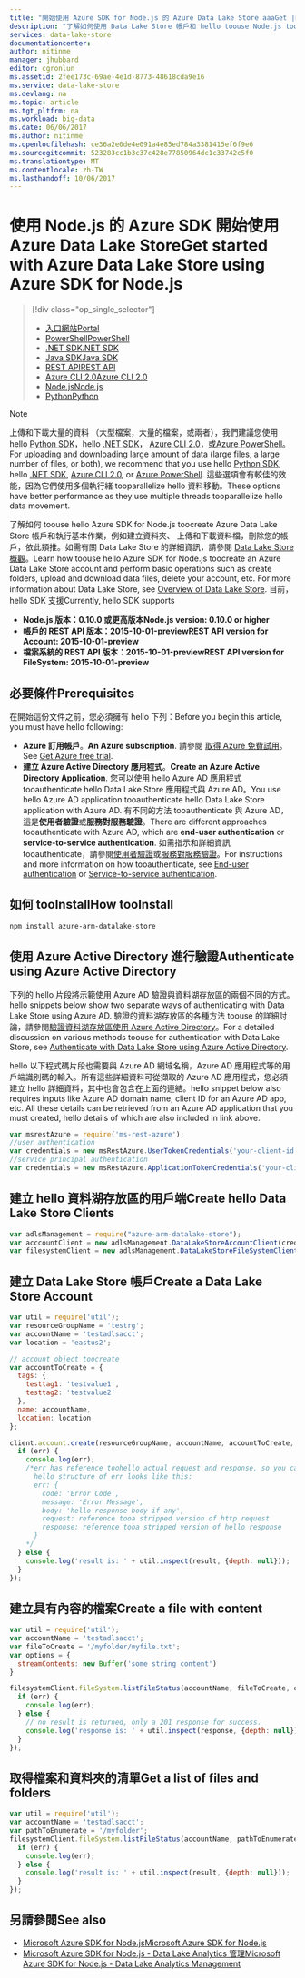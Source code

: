 ```yaml
---
title: "開始使用 Azure SDK for Node.js 的 Azure Data Lake Store aaaGet |Microsoft 文件"
description: "了解如何使用 Data Lake Store 帳戶和 hello toouse Node.js toowork 檔案系統。"
services: data-lake-store
documentationcenter: 
author: nitinme
manager: jhubbard
editor: cgronlun
ms.assetid: 2fee173c-69ae-4e1d-8773-48618cda9e16
ms.service: data-lake-store
ms.devlang: na
ms.topic: article
ms.tgt_pltfrm: na
ms.workload: big-data
ms.date: 06/06/2017
ms.author: nitinme
ms.openlocfilehash: ce36a2e0de4e091a4e85ed784a3381415ef6f9e6
ms.sourcegitcommit: 523283cc1b3c37c428e77850964dc1c33742c5f0
ms.translationtype: MT
ms.contentlocale: zh-TW
ms.lasthandoff: 10/06/2017
---
```

# <a name="get-started-with-azure-data-lake-store-using-azure-sdk-for-nodejs"></a><span data-ttu-id="a34a7-103">使用 Node.js 的 Azure SDK 開始使用 Azure Data Lake Store</span><span class="sxs-lookup"><span data-stu-id="a34a7-103">Get started with Azure Data Lake Store using Azure SDK for Node.js</span></span>
> [!div class="op_single_selector"]
> * [<span data-ttu-id="a34a7-104">入口網站</span><span class="sxs-lookup"><span data-stu-id="a34a7-104">Portal</span></span>](data-lake-store-get-started-portal.md)
> * [<span data-ttu-id="a34a7-105">PowerShell</span><span class="sxs-lookup"><span data-stu-id="a34a7-105">PowerShell</span></span>](data-lake-store-get-started-powershell.md)
> * [<span data-ttu-id="a34a7-106">.NET SDK</span><span class="sxs-lookup"><span data-stu-id="a34a7-106">.NET SDK</span></span>](data-lake-store-get-started-net-sdk.md)
> * [<span data-ttu-id="a34a7-107">Java SDK</span><span class="sxs-lookup"><span data-stu-id="a34a7-107">Java SDK</span></span>](data-lake-store-get-started-java-sdk.md)
> * [<span data-ttu-id="a34a7-108">REST API</span><span class="sxs-lookup"><span data-stu-id="a34a7-108">REST API</span></span>](data-lake-store-get-started-rest-api.md)
> * [<span data-ttu-id="a34a7-109">Azure CLI 2.0</span><span class="sxs-lookup"><span data-stu-id="a34a7-109">Azure CLI 2.0</span></span>](data-lake-store-get-started-cli-2.0.md)
> * [<span data-ttu-id="a34a7-110">Node.js</span><span class="sxs-lookup"><span data-stu-id="a34a7-110">Node.js</span></span>](data-lake-store-manage-use-nodejs.md)
> * [<span data-ttu-id="a34a7-111">Python</span><span class="sxs-lookup"><span data-stu-id="a34a7-111">Python</span></span>](data-lake-store-get-started-python.md)
>
> 

> [!NOTE]
> <span data-ttu-id="a34a7-112">上傳和下載大量的資料 （大型檔案，大量的檔案，或兩者），我們建議您使用 hello [Python SDK](data-lake-store-get-started-python.md)，hello [.NET SDK](data-lake-store-get-started-net-sdk.md)， [Azure CLI 2.0](data-lake-store-get-started-cli-2.0.md)，或[Azure PowerShell](data-lake-store-get-started-powershell.md)。</span><span class="sxs-lookup"><span data-stu-id="a34a7-112">For uploading and downloading large amount of data (large files, a large number of files, or both), we recommend that you use hello [Python SDK](data-lake-store-get-started-python.md), hello [.NET SDK](data-lake-store-get-started-net-sdk.md), [Azure CLI 2.0](data-lake-store-get-started-cli-2.0.md), or [Azure PowerShell](data-lake-store-get-started-powershell.md).</span></span> <span data-ttu-id="a34a7-113">這些選項會有較佳的效能，因為它們使用多個執行緒 tooparallelize hello 資料移動。</span><span class="sxs-lookup"><span data-stu-id="a34a7-113">These options have better performance as they use multiple threads tooparallelize hello data movement.</span></span>
> 
> 

<span data-ttu-id="a34a7-114">了解如何 toouse hello Azure SDK for Node.js toocreate Azure Data Lake Store 帳戶和執行基本作業，例如建立資料夾、 上傳和下載資料檔，刪除您的帳戶，依此類推。如需有關 Data Lake Store 的詳細資訊，請參閱 [Data Lake Store 概觀](data-lake-store-overview.md)。</span><span class="sxs-lookup"><span data-stu-id="a34a7-114">Learn how toouse hello Azure SDK for Node.js toocreate an Azure Data Lake Store account and perform basic operations such as create folders, upload and download data files, delete your account, etc. For more information about Data Lake Store, see [Overview of Data Lake Store](data-lake-store-overview.md).</span></span> <span data-ttu-id="a34a7-115">目前，hello SDK 支援</span><span class="sxs-lookup"><span data-stu-id="a34a7-115">Currently, hello SDK supports</span></span>

* <span data-ttu-id="a34a7-116">**Node.js 版本：0.10.0 或更高版本**</span><span class="sxs-lookup"><span data-stu-id="a34a7-116">**Node.js version: 0.10.0 or higher**</span></span>
* <span data-ttu-id="a34a7-117">**帳戶的 REST API 版本：2015-10-01-preview**</span><span class="sxs-lookup"><span data-stu-id="a34a7-117">**REST API version for Account: 2015-10-01-preview**</span></span>
* <span data-ttu-id="a34a7-118">**檔案系統的 REST API 版本：2015-10-01-preview**</span><span class="sxs-lookup"><span data-stu-id="a34a7-118">**REST API version for FileSystem: 2015-10-01-preview**</span></span>

## <a name="prerequisites"></a><span data-ttu-id="a34a7-119">必要條件</span><span class="sxs-lookup"><span data-stu-id="a34a7-119">Prerequisites</span></span>
<span data-ttu-id="a34a7-120">在開始這份文件之前，您必須擁有 hello 下列：</span><span class="sxs-lookup"><span data-stu-id="a34a7-120">Before you begin this article, you must have hello following:</span></span>

* <span data-ttu-id="a34a7-121">**Azure 訂用帳戶**。</span><span class="sxs-lookup"><span data-stu-id="a34a7-121">**An Azure subscription**.</span></span> <span data-ttu-id="a34a7-122">請參閱 [取得 Azure 免費試用](https://azure.microsoft.com/pricing/free-trial/)。</span><span class="sxs-lookup"><span data-stu-id="a34a7-122">See [Get Azure free trial](https://azure.microsoft.com/pricing/free-trial/).</span></span>
* <span data-ttu-id="a34a7-123">**建立 Azure Active Directory 應用程式**。</span><span class="sxs-lookup"><span data-stu-id="a34a7-123">**Create an Azure Active Directory Application**.</span></span> <span data-ttu-id="a34a7-124">您可以使用 hello Azure AD 應用程式 tooauthenticate hello Data Lake Store 應用程式與 Azure AD。</span><span class="sxs-lookup"><span data-stu-id="a34a7-124">You use hello Azure AD application tooauthenticate hello Data Lake Store application with Azure AD.</span></span> <span data-ttu-id="a34a7-125">有不同的方法 tooauthenticate 與 Azure AD，這是**使用者驗證**或**服務對服務驗證**。</span><span class="sxs-lookup"><span data-stu-id="a34a7-125">There are different approaches tooauthenticate with Azure AD, which are **end-user authentication** or **service-to-service authentication**.</span></span> <span data-ttu-id="a34a7-126">如需指示和詳細資訊 tooauthenticate，請參閱[使用者驗證](data-lake-store-end-user-authenticate-using-active-directory.md)或[服務對服務驗證](data-lake-store-authenticate-using-active-directory.md)。</span><span class="sxs-lookup"><span data-stu-id="a34a7-126">For instructions and more information on how tooauthenticate, see [End-user authentication](data-lake-store-end-user-authenticate-using-active-directory.md) or [Service-to-service authentication](data-lake-store-authenticate-using-active-directory.md).</span></span>

## <a name="how-tooinstall"></a><span data-ttu-id="a34a7-127">如何 tooInstall</span><span class="sxs-lookup"><span data-stu-id="a34a7-127">How tooInstall</span></span>
```bash
npm install azure-arm-datalake-store
```

## <a name="authenticate-using-azure-active-directory"></a><span data-ttu-id="a34a7-128">使用 Azure Active Directory 進行驗證</span><span class="sxs-lookup"><span data-stu-id="a34a7-128">Authenticate using Azure Active Directory</span></span>
<span data-ttu-id="a34a7-129">下列的 hello 片段將示範使用 Azure AD 驗證與資料湖存放區的兩個不同的方式。</span><span class="sxs-lookup"><span data-stu-id="a34a7-129">hello snippets below show two separate ways of authenticating with Data Lake Store using Azure AD.</span></span> <span data-ttu-id="a34a7-130">驗證的資料湖存放區的各種方法 toouse 的詳細討論，請參閱[驗證資料湖存放區使用 Azure Active Directory](data-lake-store-authenticate-using-active-directory.md)。</span><span class="sxs-lookup"><span data-stu-id="a34a7-130">For a detailed discussion on various methods toouse for authentication with Data Lake Store, see [Authenticate with Data Lake Store using Azure Active Directory](data-lake-store-authenticate-using-active-directory.md).</span></span>

<span data-ttu-id="a34a7-131">hello 以下程式碼片段也需要與 Azure AD 網域名稱，Azure AD 應用程式等的用戶端識別碼的輸入。所有這些詳細資料可從擷取的 Azure AD 應用程式，您必須建立 hello 詳細資料，其中也會包含在上面的連結。</span><span class="sxs-lookup"><span data-stu-id="a34a7-131">hello snippet below also requires inputs like Azure AD domain name, client ID for an Azure AD app, etc. All these details can be retrieved from an Azure AD application that you must created, hello details of which are also included in link above.</span></span>

 ```javascript
 var msrestAzure = require('ms-rest-azure');
 //user authentication
 var credentials = new msRestAzure.UserTokenCredentials('your-client-id', 'your-domain', 'your-username', 'your-password', 'your-redirect-uri');
 //service principal authentication
 var credentials = new msRestAzure.ApplicationTokenCredentials('your-client-id', 'your-domain', 'your-secret');
 ```

## <a name="create-hello-data-lake-store-clients"></a><span data-ttu-id="a34a7-132">建立 hello 資料湖存放區的用戶端</span><span class="sxs-lookup"><span data-stu-id="a34a7-132">Create hello Data Lake Store Clients</span></span>
```javascript
var adlsManagement = require("azure-arm-datalake-store");
var acccountClient = new adlsManagement.DataLakeStoreAccountClient(credentials, "your-subscription-id");
var filesystemClient = new adlsManagement.DataLakeStoreFileSystemClient(credentials);
```

## <a name="create-a-data-lake-store-account"></a><span data-ttu-id="a34a7-133">建立 Data Lake Store 帳戶</span><span class="sxs-lookup"><span data-stu-id="a34a7-133">Create a Data Lake Store Account</span></span>
```javascript
var util = require('util');
var resourceGroupName = 'testrg';
var accountName = 'testadlsacct';
var location = 'eastus2';

// account object toocreate
var accountToCreate = {
  tags: {
    testtag1: 'testvalue1',
    testtag2: 'testvalue2'
  },
  name: accountName,
  location: location
};

client.account.create(resourceGroupName, accountName, accountToCreate, function (err, result, request, response) {
  if (err) {
    console.log(err);
    /*err has reference toohello actual request and response, so you can see what was sent and received on hello wire.
      hello structure of err looks like this:
      err: {
        code: 'Error Code',
        message: 'Error Message',
        body: 'hello response body if any',
        request: reference tooa stripped version of http request
        response: reference tooa stripped version of hello response
      }
    */
  } else {
    console.log('result is: ' + util.inspect(result, {depth: null}));
  }
});
```

## <a name="create-a-file-with-content"></a><span data-ttu-id="a34a7-134">建立具有內容的檔案</span><span class="sxs-lookup"><span data-stu-id="a34a7-134">Create a file with content</span></span>
```javascript
var util = require('util');
var accountName = 'testadlsacct';
var fileToCreate = '/myfolder/myfile.txt';
var options = {
  streamContents: new Buffer('some string content')
}

filesystemClient.fileSystem.listFileStatus(accountName, fileToCreate, options, function (err, result, request, response) {
  if (err) {
    console.log(err);
  } else {
    // no result is returned, only a 201 response for success.
    console.log('response is: ' + util.inspect(response, {depth: null}));
  }
});
```

## <a name="get-a-list-of-files-and-folders"></a><span data-ttu-id="a34a7-135">取得檔案和資料夾的清單</span><span class="sxs-lookup"><span data-stu-id="a34a7-135">Get a list of files and folders</span></span>
```javascript
var util = require('util');
var accountName = 'testadlsacct';
var pathToEnumerate = '/myfolder';
filesystemClient.fileSystem.listFileStatus(accountName, pathToEnumerate, function (err, result, request, response) {
  if (err) {
    console.log(err);
  } else {
    console.log('result is: ' + util.inspect(result, {depth: null}));
  }
});
```

## <a name="see-also"></a><span data-ttu-id="a34a7-136">另請參閱</span><span class="sxs-lookup"><span data-stu-id="a34a7-136">See also</span></span>
* [<span data-ttu-id="a34a7-137">Microsoft Azure SDK for Node.js</span><span class="sxs-lookup"><span data-stu-id="a34a7-137">Microsoft Azure SDK for Node.js</span></span>](https://github.com/azure/azure-sdk-for-node)
* [<span data-ttu-id="a34a7-138">Microsoft Azure SDK for Node.js - Data Lake Analytics 管理</span><span class="sxs-lookup"><span data-stu-id="a34a7-138">Microsoft Azure SDK for Node.js - Data Lake Analytics Management</span></span>](https://www.npmjs.com/package/azure-arm-datalake-analytics)

